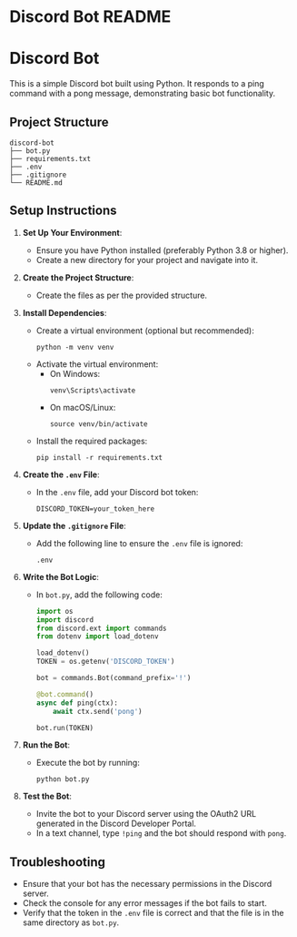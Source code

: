 # Discord Bot README

# Discord Bot

This is a simple Discord bot built using Python. It responds to a ping command with a pong message, demonstrating basic bot functionality.

## Project Structure

```
discord-bot
├── bot.py
├── requirements.txt
├── .env
├── .gitignore
└── README.md
```

## Setup Instructions

1. **Set Up Your Environment**:
   - Ensure you have Python installed (preferably Python 3.8 or higher).
   - Create a new directory for your project and navigate into it.

2. **Create the Project Structure**:
   - Create the files as per the provided structure.

3. **Install Dependencies**:
   - Create a virtual environment (optional but recommended):
     ```
     python -m venv venv
     ```
   - Activate the virtual environment:
     - On Windows:
       ```
       venv\Scripts\activate
       ```
     - On macOS/Linux:
       ```
       source venv/bin/activate
       ```
   - Install the required packages:
     ```
     pip install -r requirements.txt
     ```

4. **Create the `.env` File**:
   - In the `.env` file, add your Discord bot token:
     ```
     DISCORD_TOKEN=your_token_here
     ```

5. **Update the `.gitignore` File**:
   - Add the following line to ensure the `.env` file is ignored:
     ```
     .env
     ```

6. **Write the Bot Logic**:
   - In `bot.py`, add the following code:
     ```python
     import os
     import discord
     from discord.ext import commands
     from dotenv import load_dotenv

     load_dotenv()
     TOKEN = os.getenv('DISCORD_TOKEN')

     bot = commands.Bot(command_prefix='!')

     @bot.command()
     async def ping(ctx):
         await ctx.send('pong')

     bot.run(TOKEN)
     ```

7. **Run the Bot**:
   - Execute the bot by running:
     ```
     python bot.py
     ```

8. **Test the Bot**:
   - Invite the bot to your Discord server using the OAuth2 URL generated in the Discord Developer Portal.
   - In a text channel, type `!ping` and the bot should respond with `pong`.

## Troubleshooting
- Ensure that your bot has the necessary permissions in the Discord server.
- Check the console for any error messages if the bot fails to start.
- Verify that the token in the `.env` file is correct and that the file is in the same directory as `bot.py`.